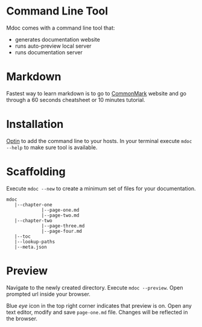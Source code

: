 # Command Line Tool

Mdoc comes with a command line tool that:
* generates documentation website
* runs auto-preview local server
* runs documentation server


# Markdown

Fastest way to learn markdown is to go to [CommonMark](http://commonmark.org/help/) website 
and go through a 60 seconds cheatsheet or 10 minutes tutorial.

# Installation

[Optin](https://optin) to add the command line to your hosts.
In your terminal execute `mdoc --help` to make sure tool is available.

# Scaffolding

Execute `mdoc --new` to create a minimum set of files for your documentation.

    mdoc
       |--chapter-one
                 |--page-one.md
                 |--page-two.md
       |--chapter-two
                 |--page-three.md
                 |--page-four.md
       |--toc
       |--lookup-paths
       |--meta.json
       
# Preview 

Navigate to the newly created directory. Execute `mdoc --preview`. 
Open prompted url inside your browser.
  
Blue *eye* icon in the top right corner indicates that preview is on.
Open any text editor, modify and save `page-one.md` file.
Changes will be reflected in the browser. 